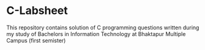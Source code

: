 # C-Labsheet
This repository contains solution of C programming questions written during my study of Bachelors in Information Technology at Bhaktapur Multiple Campus (first semister)
